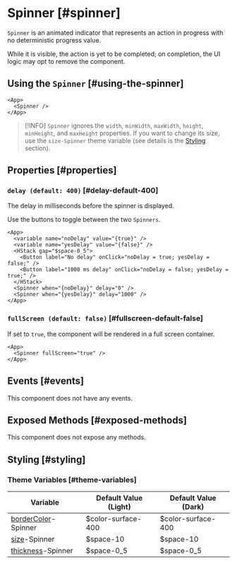# Spinner [#spinner]

`Spinner` is an animated indicator that represents an action in progress with no deterministic progress value.

While it is visible, the action is yet to be completed; on completion, the UI logic may opt to remove the component.

## Using the `Spinner` [#using-the-spinner]

```xmlui-pg copy display name="Example: using Spinner"
<App>
  <Spinner />
</App>
```

>[!INFO]
> `Spinner` ignores the `width`, `minWidth`, `maxWidth`, `height`, `minHeight`, and `maxHeight` properties. If you want to change its size, use the `size-Spinner` theme variable (see details is the [Styling](#styling) section).

## Properties [#properties]

### `delay (default: 400)` [#delay-default-400]

The delay in milliseconds before the spinner is displayed.

Use the buttons to toggle between the two `Spinners`.

```xmlui-pg copy {8-9} display name="Example: delay"
<App>
  <variable name="noDelay" value="{true}" />
  <variable name="yesDelay" value="{false}" />
  <HStack gap="$space-0_5">
    <Button label="No delay" onClick="noDelay = true; yesDelay = false;" />
    <Button label="1000 ms delay" onClick="noDelay = false; yesDelay = true;" />
  </HStack>
  <Spinner when="{noDelay}" delay="0" />
  <Spinner when="{yesDelay}" delay="1000" />
</App>
```

### `fullScreen (default: false)` [#fullscreen-default-false]

If set to `true`, the component will be rendered in a full screen container.

```xmlui-pg copy display name="Example: fullScreen" height="200px"
<App>
  <Spinner fullScreen="true" />
</App>
```

## Events [#events]

This component does not have any events.

## Exposed Methods [#exposed-methods]

This component does not expose any methods.

## Styling [#styling]

### Theme Variables [#theme-variables]

| Variable | Default Value (Light) | Default Value (Dark) |
| --- | --- | --- |
| [borderColor](../styles-and-themes/common-units/#color)-Spinner | $color-surface-400 | $color-surface-400 |
| [size](../styles-and-themes/common-units/#size)-Spinner | $space-10 | $space-10 |
| [thickness](../styles-and-themes/common-units/#size)-Spinner | $space-0_5 | $space-0_5 |
